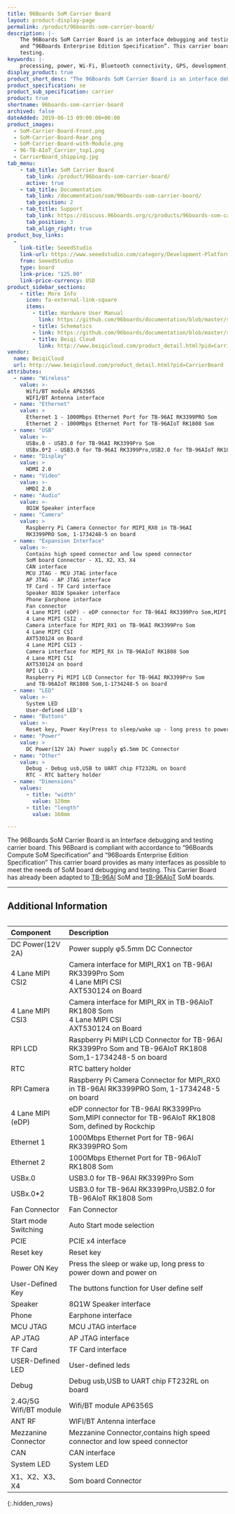```yaml
---
title: 96Boards SoM Carrier Board
layout: product-display-page
permalink: /product/96boards-som-carrier-board/
description: |-
    The 96Boards SoM Carrier Board is an interface debugging and testing carrier board. This 96Board is compliant with accordance to “96Boards Compute SoM Specification”
    and “96Boards Enterprise Edition Specification”. This carrier board provides many interface as possible to meet the needs of Som board debugging an
    testing.
keywords: |-
    processing, power, Wi-Fi, Bluetooth connectivity, GPS, development, board, mid-tier, Qualcomm, APQ8016E, processor, low cost, Product, Development, Platform
display_product: true
product_short_desc: "The 96Boards SoM Carrier Board is an interface debugging and testing carrier board."
product_specification: se
product_sub_specification: carrier
product: true
shortname: 96boards-som-carrier-board
archived: false
dateAdded: 2019-06-13 09:00:00+00:00
product_images:
  - SoM-Carrier-Board-Front.png
  - SoM-Carrier-Board-Rear.png
  - SoM-Carrier-Board-with-Module.png
  - 96-TB-AIoT_Carrier_top1.png
  - CarrierBoard_shipping.jpg
tab_menu:
    - tab_title: SoM Carrier Board
      tab_link: /product/96boards-som-carrier-board/
      active: true
    - tab_title: Documentation
      tab_link: /documentation/som/96boards-som-carrier-board/
      tab_position: 2
    - tab_title: Support
      tab_link: https://discuss.96boards.org/c/products/96boards-som-carrier-board
      tab_position: 3
      tab_align_right: true
product_buy_links:
  -
    link-title: SeeedStudio
    link-url: https://www.seeedstudio.com/category/Development-Platforms-c-1002/single-board-computer-c-950/category/96Boards-c-31/BeiQi-CarrierBoard-Kit-For-RK1808-RK3399Pro-p-4076.html
    from: SeeedStudio
    type: board
    link-price: "125.00"
    link-price-currency: USD
product_sidebar_sections:
    - title: More Info
      icon: fa-external-link-square
      items:
        - title: Hardware User Manual
          link: https://github.com/96boards/documentation/blob/master/som/96boards-som-carrier-board/files/96boards-som-carrier-board-hardware-user-manual.pdf
        - title: Schematics
        - link: https://github.com/96boards/documentation/blob/master/som/96boards-som-carrier-board/files/96boards-som-carrier-board-schematics.pdf
        - title: Beiqi Cloud
          link: http://www.beiqicloud.com/product_detail.html?pid=CarrierBoard
vendor:
  name: BeiqiCloud
  url: http://www.beiqicloud.com/product_detail.html?pid=CarrierBoard
attributes:
  - name: "Wireless"
    value: >-
      Wifi/BT module AP6356S
      WIFI/BT Antenna interface
  - name: "Ethernet"
    value: >
      Ethernet 1 - 1000Mbps Ethernet Port for TB-96AI RK3399PRO Som
      Ethernet 2 - 1000Mbps Ethernet Port for TB-96AIoT RK1808 Som
  - name: "USB"
    value: >-
      USBx.0 - USB3.0 for TB-96AI RK3399Pro Som
      USBx.0*2 - USB3.0 for TB-96AI RK3399Pro,USB2.0 for TB-96AIoT RK1808 SoM
  - name: "Display"
    value: >
      HDMI 2.0
  - name: "Video"
    value: >-
      HMDI 2.0
  - name: "Audio"
    value: >-
      8Ω1W Speaker interface
  - name: "Camera"
    value: >
      Raspberry Pi Camera Connector for MIPI_RX0 in TB-96AI
      RK3399PRO Som, 1-1734248-5 on board
  - name: "Expansion Interface"
    value: >-
      Contains high speed connector and low speed connector
      SoM board Connector - X1、X2、X3、X4
      CAN interface
      MCU JTAG - MCU JTAG interface
      AP JTAG - AP JTAG interface
      TF Card - TF Card interface
      Speaker 8Ω1W Speaker interface
      Phone Earphone interface
      Fan connector
      4 Lane MIPI (eDP) - eDP connector for TB-96AI RK3399Pro Som,MIPI connector for TB-96AIoT RK1808 Som, defined by Rockchip
      4 Lane MIPI CSI2 -
      Camera interface for MIPI_RX1 on TB-96AI RK3399Pro Som
      4 Lane MIPI CSI
      AXT530124 on Board
      4 Lane MIPI CSI3 -
      Camera interface for MIPI_RX in TB-96AIoT RK1808 Som
      4 Lane MIPI CSI
      AXT530124 on board
      RPI LCD -
      Raspberry Pi MIPI LCD Connector for TB-96AI RK3399Pro Som
      and TB-96AIoT RK1808 Som,1-1734248-5 on board
  - name: "LED"
    value: >-
      System LED
      User-defined LED's
  - name: "Buttons"
    value: >-
      Reset key, Power Key(Press to sleep/wake up - long press to power down/on)
  - name: "Power"
    value: >
      DC Power(12V 2A) Power supply φ5.5mm DC Connector
  - name: "Other"
    value: >
      Debug - Debug usb,USB to UART chip FT232RL on board
      RTC - RTC battery holder
  - name: "Dimensions"
    values:
      - title: "width"
        value: 120mm
      - title: "length"
        value: 160mm

---
```

The 96Boards SoM Carrier Board is an Interface debugging and testing carrier board. This 96Board is compliant with accordance to “96Boards Compute SoM Specification” and “96Boards Enterprise Edition Specification” This carrier board provides as many interfaces as possible to meet the needs of SoM board debugging and testing. This Carrier Board has already been adapted to [TB-96AI](/product/tb-96ai/) SoM and [TB-96AIoT](/product/tb-96aiot/) SoM boards.
***

## Additional Information
<div style="overflow-x:scroll;" markdown="1">

|   Component          |   Description |
|:---------------------|:--------------|
|  DC Power(12V 2A)    | Power supply φ5.5mm DC Connector              |
|  4 Lane MIPI CSI2    | Camera interface for MIPI_RX1 on TB-96AI RK3399Pro Som <br> 4 Lane MIPI CSI <br> AXT530124 on Board |
|  4 Lane MIPI CSI3    | Camera interface for MIPI_RX in TB-96AIoT RK1808 Som <br> 4 Lane MIPI CSI <br> AXT530124 on Board |
|  RPI LCD    | Raspberry Pi MIPI LCD Connector for TB-96AI RK3399Pro Som and TB-96AIoT RK1808 Som,1-1734248-5 on board |
|  RTC    | RTC battery holder |
|  RPI Camera    | Raspberry Pi Camera Connector for MIPI_RX0 in TB-96AI RK3399PRO Som, 1-1734248-5 on board |
|  4 Lane MIPI (eDP)    | eDP connector for TB-96AI RK3399Pro Som,MIPI connector for TB-96AIoT RK1808 Som, defined by Rockchip |
|  Ethernet 1    | 1000Mbps Ethernet Port for TB-96AI RK3399PRO Som |
|  Ethernet 2    | 1000Mbps Ethernet Port for TB-96AIoT RK1808 Som |
|  USBx.0    | USB3.0 for TB-96AI RK3399Pro Som |
|  USBx.0*2    | USB3.0 for TB-96AI RK3399Pro,USB2.0 for TB-96AIoT RK1808 Som |
|  Fan Connector   | Fan Connector   |
|  Start mode Switching   | Auto Start mode selection  |
|  PCIE   | PCIE x4 interface  |
|  Reset key   | Reset key |
|  Power ON Key  | Press the sleep or wake up, long press to power down and power on |
|  User-Defined Key  | The buttons function for User define self |
|  Speaker  | 8Ω1W Speaker interface |
|  Phone  | Earphone interface |
|  MCU JTAG  | MCU JTAG interface |
|  AP JTAG | AP JTAG interface |
|  TF Card | TF Card interface |
|  USER-Defined LED | User-defined leds |
|  Debug | Debug usb,USB to UART chip FT232RL on board |
|  2.4G/5G Wifi/BT module | Wifi/BT module AP6356S |
|  ANT RF | WIFI/BT Antenna interface |
|  Mezzanine Connector | Mezzanine Connector,contains high speed connector and low speed connector |
|  CAN | CAN interface |
|  System LED | System LED |
|  X1、X2、X3、X4 | Som board Connector |
{:.hidden_rows}
</div>
